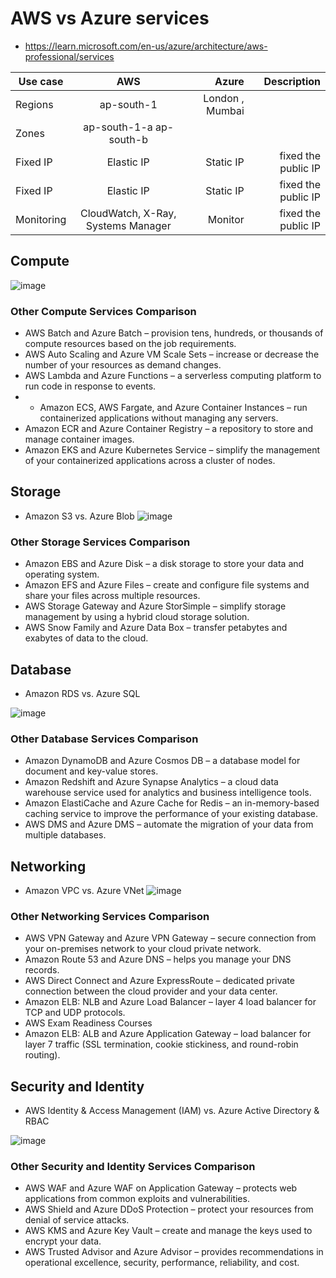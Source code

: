 # AWS vs Azure services
- https://learn.microsoft.com/en-us/azure/architecture/aws-professional/services

| Use case   |      AWS      |  Azure | Description
|----------|:-------------:|------:|------:|
| Regions  |  ap-south-1 | London , Mumbai| |
| Zones |    ap-south-1-a ap-south-b   |   | |
| Fixed IP | Elastic IP |  Static IP | fixed the public IP |
| Fixed IP | Elastic IP |  Static IP | fixed the public IP |
| Monitoring | CloudWatch, X-Ray, Systems Manager | Monitor | fixed the public IP |

## Compute
![image](https://user-images.githubusercontent.com/69948118/232262362-e97a67fd-5e52-4678-96f2-49478a09ddb3.png)
### Other Compute Services Comparison
- AWS Batch and Azure Batch – provision tens, hundreds, or thousands of compute resources based on the job requirements.
- AWS Auto Scaling and Azure VM Scale Sets – increase or decrease the number of your resources as demand changes.
- AWS Lambda and Azure Functions – a serverless computing platform to run code in response to events.
- - Amazon ECS, AWS Fargate, and Azure Container Instances – run containerized applications without managing any servers.
- Amazon ECR and Azure Container Registry – a repository to store and manage container images.
- Amazon EKS and Azure Kubernetes Service – simplify the management of your containerized applications across a cluster of nodes.

## Storage
- Amazon S3 vs. Azure Blob
![image](https://user-images.githubusercontent.com/69948118/232262401-41013f76-b642-4914-a836-421be669299d.png)
### Other Storage Services Comparison
- Amazon EBS and Azure Disk – a disk storage to store your data and operating system.
- Amazon EFS  and Azure Files – create and configure file systems and share your files across multiple resources.
- AWS Storage Gateway and Azure StorSimple – simplify storage management by using a hybrid cloud storage solution.
- AWS Snow Family and Azure Data Box – transfer petabytes and exabytes of data to the cloud.

## Database
- Amazon RDS vs. Azure SQL

![image](https://user-images.githubusercontent.com/69948118/232262446-0bebb3e0-4b5e-41ff-8dec-2a204880de20.png)

### Other Database Services Comparison
- Amazon DynamoDB and Azure Cosmos DB – a database model for document and key-value stores.
- Amazon Redshift and Azure Synapse Analytics – a cloud data warehouse service used for analytics and business intelligence tools.
- Amazon ElastiCache and Azure Cache for Redis – an in-memory-based caching service to improve the performance of your existing database.
- AWS DMS and Azure DMS – automate the migration of your data from multiple databases.

## Networking
- Amazon VPC vs. Azure VNet
![image](https://user-images.githubusercontent.com/69948118/232262484-1491d60c-d931-4cac-ab17-986690d15d69.png)

### Other Networking Services Comparison
- AWS VPN Gateway and Azure VPN Gateway – secure connection from your on-premises network to your cloud private network.
- Amazon Route 53 and Azure DNS – helps you manage your DNS records.
- AWS Direct Connect and Azure ExpressRoute – dedicated private connection between the cloud provider and your data center.
- Amazon ELB: NLB and Azure Load Balancer – layer 4 load balancer for TCP and UDP protocols.
- AWS Exam Readiness Courses
- Amazon ELB: ALB and Azure Application Gateway – load balancer for layer 7 traffic (SSL termination, cookie stickiness, and round-robin routing).

## Security and Identity
- AWS Identity & Access Management (IAM) vs. Azure Active Directory & RBAC

![image](https://user-images.githubusercontent.com/69948118/232262505-7fb14f6f-8fba-4f37-962c-05e31017ff63.png)

### Other Security and Identity Services Comparison
- AWS WAF and Azure WAF on Application Gateway – protects web applications from common exploits and vulnerabilities.
- AWS Shield and Azure DDoS Protection – protect your resources from denial of service attacks.
- AWS KMS and Azure Key Vault – create and manage the keys used to encrypt your data.
- AWS Trusted Advisor and Azure Advisor – provides recommendations in operational excellence, security, performance, reliability, and cost.

